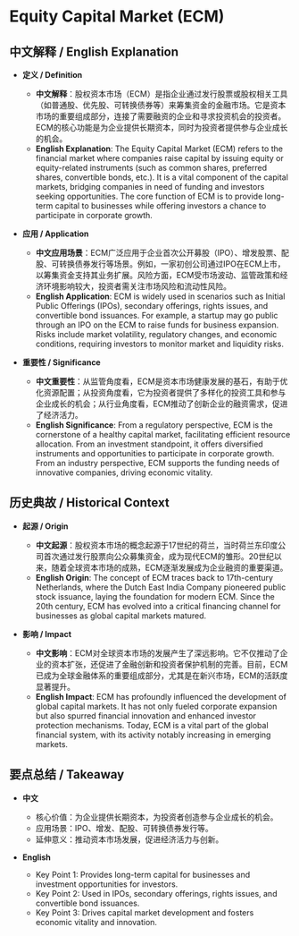 # Equity Capital Market (ECM)

## 中文解释 / English Explanation

* **定义 / Definition**  
  - **中文解释**：股权资本市场（ECM）是指企业通过发行股票或股权相关工具（如普通股、优先股、可转换债券等）来筹集资金的金融市场。它是资本市场的重要组成部分，连接了需要融资的企业和寻求投资机会的投资者。ECM的核心功能是为企业提供长期资本，同时为投资者提供参与企业成长的机会。  
  - **English Explanation**: The Equity Capital Market (ECM) refers to the financial market where companies raise capital by issuing equity or equity-related instruments (such as common shares, preferred shares, convertible bonds, etc.). It is a vital component of the capital markets, bridging companies in need of funding and investors seeking opportunities. The core function of ECM is to provide long-term capital to businesses while offering investors a chance to participate in corporate growth.

* **应用 / Application**  
  - **中文应用场景**：ECM广泛应用于企业首次公开募股（IPO）、增发股票、配股、可转换债券发行等场景。例如，一家初创公司通过IPO在ECM上市，以筹集资金支持其业务扩展。风险方面，ECM受市场波动、监管政策和经济环境影响较大，投资者需关注市场风险和流动性风险。  
  - **English Application**: ECM is widely used in scenarios such as Initial Public Offerings (IPOs), secondary offerings, rights issues, and convertible bond issuances. For example, a startup may go public through an IPO on the ECM to raise funds for business expansion. Risks include market volatility, regulatory changes, and economic conditions, requiring investors to monitor market and liquidity risks.

* **重要性 / Significance**  
  - **中文重要性**：从监管角度看，ECM是资本市场健康发展的基石，有助于优化资源配置；从投资角度看，它为投资者提供了多样化的投资工具和参与企业成长的机会；从行业角度看，ECM推动了创新企业的融资需求，促进了经济活力。  
  - **English Significance**: From a regulatory perspective, ECM is the cornerstone of a healthy capital market, facilitating efficient resource allocation. From an investment standpoint, it offers diversified instruments and opportunities to participate in corporate growth. From an industry perspective, ECM supports the funding needs of innovative companies, driving economic vitality.

## 历史典故 / Historical Context

* **起源 / Origin**  
  - **中文起源**：股权资本市场的概念起源于17世纪的荷兰，当时荷兰东印度公司首次通过发行股票向公众募集资金，成为现代ECM的雏形。20世纪以来，随着全球资本市场的成熟，ECM逐渐发展成为企业融资的重要渠道。  
  - **English Origin**: The concept of ECM traces back to 17th-century Netherlands, where the Dutch East India Company pioneered public stock issuance, laying the foundation for modern ECM. Since the 20th century, ECM has evolved into a critical financing channel for businesses as global capital markets matured.

* **影响 / Impact**  
  - **中文影响**：ECM对全球资本市场的发展产生了深远影响。它不仅推动了企业的资本扩张，还促进了金融创新和投资者保护机制的完善。目前，ECM已成为全球金融体系的重要组成部分，尤其是在新兴市场，ECM的活跃度显著提升。  
  - **English Impact**: ECM has profoundly influenced the development of global capital markets. It has not only fueled corporate expansion but also spurred financial innovation and enhanced investor protection mechanisms. Today, ECM is a vital part of the global financial system, with its activity notably increasing in emerging markets.

## 要点总结 / Takeaway

* **中文**  
  - 核心价值：为企业提供长期资本，为投资者创造参与企业成长的机会。  
  - 应用场景：IPO、增发、配股、可转换债券发行等。  
  - 延伸意义：推动资本市场发展，促进经济活力与创新。  

* **English**  
  - Key Point 1: Provides long-term capital for businesses and investment opportunities for investors.  
  - Key Point 2: Used in IPOs, secondary offerings, rights issues, and convertible bond issuances.  
  - Key Point 3: Drives capital market development and fosters economic vitality and innovation.
